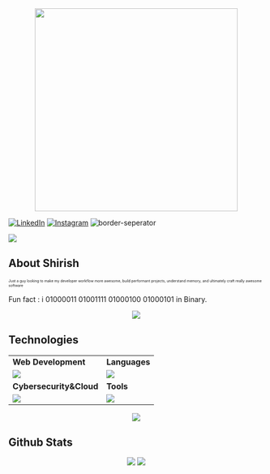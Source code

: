 <div style="text-align: center;"> 
  <img width="400" src="https://readme-typing-svg.herokuapp.com?font=JetBrains+Mono&weight=600&size=30&duration=3000&color=2AF7B4&width=535&lines=Hi%2C+I'm+Shirish%F0%9F%91%8B;Let's+Connect!"/>
</div>

[![LinkedIn](https://skillicons.dev/icons?i=linkedin)](https://www.linkedin.com/in/shirish-singh/)
[![Instagram](https://skillicons.dev/icons?i=instagram)](https://www.instagram.com/shirishsingh0986/)
![border-seperator](assets/borderseparator.gif) 
  
![](https://komarev.com/ghpvc/?username=Shirish0986)
## About Shirish
<p style="font-size:7px;">
Just a guy looking to make my developer workflow more awesome, build performant projects, understand memory, and ultimately craft really awesome software 
</p>
<p>Fun fact : i 01000011 01001111 01000100 01000101  in Binary. </p>
<p align="center"><img src= 'https://capsule-render.vercel.app/api?type=rect&color=gradient&height=2.5'/></p>

## Technologies
 
<table>
<tr>
	<td><strong>Web Development</strong></td>
	<td><strong>Languages</strong></td>
</tr>
<tr>
		<td><img src = "https://skillicons.dev/icons?i=html,css,js,react,tailwind,nodejs,express,bootstrap,express,mongodb" ></td>
		<td><img src = "https://skillicons.dev/icons?i=java,cpp&theme=dark"></td>
</tr>
<tr>
	<td><strong>Cybersecurity&Cloud</strong></td>
	<td><strong>Tools</strong></td>
</tr>
<tr>
	<td><img src = "https://skillicons.dev/icons?i=linux,netlify&theme=dark"></td>
	<td><img src = "https://skillicons.dev/icons?i=git,vscode,github&theme=dark"></td>
</tr>
</table>

<p align="center"><img src= 'https://capsule-render.vercel.app/api?type=rect&color=gradient&height=2.5'/></p>

## Github Stats
<p style="display:flex; align=center; justify-content:center; ">
<img src="https://github-readme-stats.vercel.app/api?username=Shirish0986&theme=midnight-purple" style="margin-right:4px;">
<img src="https://streak-stats.demolab.com/?user=Shirish0986&theme=holi-theme">
</p>
